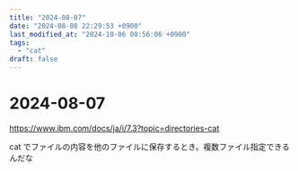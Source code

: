 ```yaml
---
title: "2024-08-07"
date: "2024-08-08 22:29:53 +0900"
last_modified_at: "2024-10-06 00:56:06 +0900"
tags:
  - "cat"
draft: false
---
```

# 2024-08-07
https://www.ibm.com/docs/ja/i/7.3?topic=directories-cat

cat でファイルの内容を他のファイルに保存するとき。複数ファイル指定できるんだな
